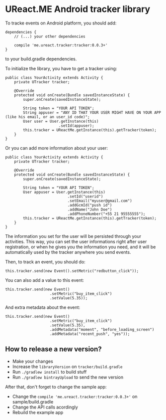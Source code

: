 # UReact.ME Android tracker library

To tracke events on Android platform, you should add:

```
dependencies {
    // (...) your other dependencies

    compile 'me.ureact.tracker:tracker:0.0.3+'
}
```

to your build.gradle dependencies.

To initialize the library, you have to get a tracker using:

```
public class YourActivity extends Activity {
    private UTracker tracker;

    @Override
    protected void onCreate(Bundle savedInstanceState) {
        super.onCreate(savedInstanceState);

        String token = "YOUR API TOKEN";
        String appuser = "ANY ID THAT YOUR USER MIGHT HAVE ON YOUR APP (like his email, or an user_id code)";
        User user = User.getInstance(this)
                        .setId(appuser);
        this.tracker = UReactMe.getInstance(this).getTracker(token);
    }
}
```

Or you can add more information about your user:

```
public class YourActivity extends Activity {
    private UTracker tracker;

    @Override
    protected void onCreate(Bundle savedInstanceState) {
        super.onCreate(savedInstanceState);

        String token = "YOUR API TOKEN";
        User appuser = User.getInstance(this)
                            .setId("userid")
                            .setEmail("myuser@gmail.com")
                            .addGcmId("push id")
                            .addName("John Doe")
                            .addPhoneNumber("+55 21 95555555");
        this.tracker = UReactMe.getInstance(this).getTracker(token);
    }
}
```

The information you set for the user will be persisted through your activities.
This way, you can set the user informations right after user registration,
or when he gives you the information you need, and it will be automatically
used by the tracker anywhere you send events.

Then, to track an event, you should do:

```
this.tracker.send(new Event().setMetric("redbutton_click"));
```

You can also add a value to this event:

```
this.tracker.send(new Event()
                    .setMetric("buy_item_click")
                    .setValue(5.35));
```

And extra metadata about the event:

```
this.tracker.send(new Event()
                    .setMetric("buy_item_click")
                    .setValue(5.35),
                    .addMetadata("moment", "before_loading_screen")
                    .addMetadata("recent_push", "yes"));

```


## How to release a new version?

- Make your changes
- Increase the `libraryVersion` on `tracker/build.gradle`
- Run `./gradlew install` to build stuff
- Run `./gradlew bintrayUpload` to send the new version

After that, don't forget to change the sample app:

- Change the `compile 'me.ureact.tracker:tracker:0.0.3+'` on sample/build.gradle
- Change the API calls acordingly
- Rebuild the example app
